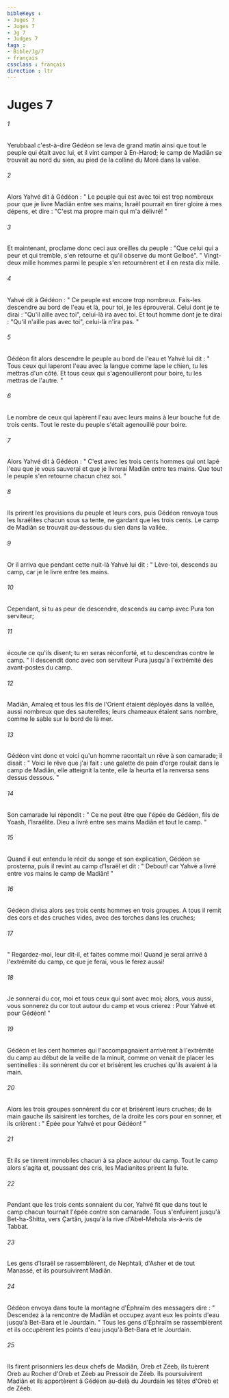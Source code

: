 ```yaml
---
bibleKeys : 
- Juges 7
- Juges 7
- Jg 7
- Judges 7
tags : 
- Bible/Jg/7
- français
cssclass : français
direction : ltr
---
```


# Juges 7

###### 1
Yerubbaal c'est-à-dire Gédéon se leva de grand matin ainsi que tout le peuple qui était avec lui, et il vint camper à En-Harod; le camp de Madiân se trouvait au nord du sien, au pied de la colline du Moré dans la vallée. 
###### 2
Alors Yahvé dit à Gédéon : " Le peuple qui est avec toi est trop nombreux pour que je livre Madiân entre ses mains; Israël pourrait en tirer gloire à mes dépens, et dire : "C'est ma propre main qui m'a délivré! " 
###### 3
Et maintenant, proclame donc ceci aux oreilles du peuple : "Que celui qui a peur et qui tremble, s'en retourne et qu'il observe du mont Gelboé". " Vingt-deux mille hommes parmi le peuple s'en retournèrent et il en resta dix mille. 
###### 4
Yahvé dit à Gédéon : " Ce peuple est encore trop nombreux. Fais-les descendre au bord de l'eau et là, pour toi, je les éprouverai. Celui dont je te dirai : "Qu'il aille avec toi", celui-là ira avec toi. Et tout homme dont je te dirai : "Qu'il n'aille pas avec toi", celui-là n'ira pas. " 
###### 5
Gédéon fit alors descendre le peuple au bord de l'eau et Yahvé lui dit : " Tous ceux qui laperont l'eau avec la langue comme lape le chien, tu les mettras d'un côté. Et tous ceux qui s'agenouilleront pour boire, tu les mettras de l'autre. " 
###### 6
Le nombre de ceux qui lapèrent l'eau avec leurs mains à leur bouche fut de trois cents. Tout le reste du peuple s'était agenouillé pour boire. 
###### 7
Alors Yahvé dit à Gédéon : " C'est avec les trois cents hommes qui ont lapé l'eau que je vous sauverai et que je livrerai Madiân entre tes mains. Que tout le peuple s'en retourne chacun chez soi. " 
###### 8
Ils prirent les provisions du peuple et leurs cors, puis Gédéon renvoya tous les Israélites chacun sous sa tente, ne gardant que les trois cents. Le camp de Madiân se trouvait au-dessous du sien dans la vallée. 
###### 9
Or il arriva que pendant cette nuit-là Yahvé lui dit : " Lève-toi, descends au camp, car je le livre entre tes mains. 
###### 10
Cependant, si tu as peur de descendre, descends au camp avec Pura ton serviteur; 
###### 11
écoute ce qu'ils disent; tu en seras réconforté, et tu descendras contre le camp. " Il descendit donc avec son serviteur Pura jusqu'à l'extrémité des avant-postes du camp. 
###### 12
Madiân, Amaleq et tous les fils de l'Orient étaient déployés dans la vallée, aussi nombreux que des sauterelles; leurs chameaux étaient sans nombre, comme le sable sur le bord de la mer. 
###### 13
Gédéon vint donc et voici qu'un homme racontait un rêve à son camarade; il disait : " Voici le rêve que j'ai fait : une galette de pain d'orge roulait dans le camp de Madiân, elle atteignit la tente, elle la heurta et la renversa sens dessus dessous. " 
###### 14
Son camarade lui répondit : " Ce ne peut être que l'épée de Gédéon, fils de Yoash, l'Israélite. Dieu a livré entre ses mains Madiân et tout le camp. " 
###### 15
Quand il eut entendu le récit du songe et son explication, Gédéon se prosterna, puis il revint au camp d'Israël et dit : " Debout! car Yahvé a livré entre vos mains le camp de Madiân! " 
###### 16
Gédéon divisa alors ses trois cents hommes en trois groupes. A tous il remit des cors et des cruches vides, avec des torches dans les cruches; 
###### 17
" Regardez-moi, leur dit-il, et faites comme moi! Quand je serai arrivé à l'extrémité du camp, ce que je ferai, vous le ferez aussi! 
###### 18
Je sonnerai du cor, moi et tous ceux qui sont avec moi; alors, vous aussi, vous sonnerez du cor tout autour du camp et vous crierez : Pour Yahvé et pour Gédéon! " 
###### 19
Gédéon et les cent hommes qui l'accompagnaient arrivèrent à l'extrémité du camp au début de la veille de la minuit, comme on venait de placer les sentinelles : ils sonnèrent du cor et brisèrent les cruches qu'ils avaient à la main. 
###### 20
Alors les trois groupes sonnèrent du cor et brisèrent leurs cruches; de la main gauche ils saisirent les torches, de la droite les cors pour en sonner, et ils crièrent : " Épée pour Yahvé et pour Gédéon! " 
###### 21
Et ils se tinrent immobiles chacun à sa place autour du camp. Tout le camp alors s'agita et, poussant des cris, les Madianites prirent la fuite. 
###### 22
Pendant que les trois cents sonnaient du cor, Yahvé fit que dans tout le camp chacun tournait l'épée contre son camarade. Tous s'enfuirent jusqu'à Bet-ha-Shitta, vers Çartân, jusqu'à la rive d'Abel-Mehola vis-à-vis de Tabbat. 
###### 23
Les gens d'Israël se rassemblèrent, de Nephtali, d'Asher et de tout Manassé, et ils poursuivirent Madiân. 
###### 24
Gédéon envoya dans toute la montagne d'Éphraïm des messagers dire : " Descendez à la rencontre de Madiân et occupez avant eux les points d'eau jusqu'à Bet-Bara et le Jourdain. " Tous les gens d'Éphraïm se rassemblèrent et ils occupèrent les points d'eau jusqu'à Bet-Bara et le Jourdain. 
###### 25
Ils firent prisonniers les deux chefs de Madiân, Oreb et Zéeb, ils tuèrent Oreb au Rocher d'Oreb et Zéeb au Pressoir de Zéeb. Ils poursuivirent Madiân et ils apportèrent à Gédéon au-delà du Jourdain les têtes d'Oreb et de Zéeb. 
